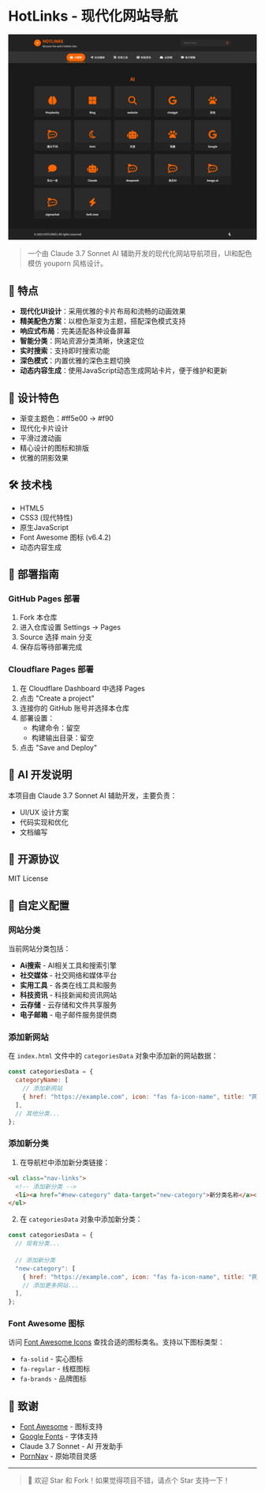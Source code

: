 # HotLinks - 现代化网站导航

![HotLinks Logo](https://github.com/bbylw/hotlink/blob/main/demo.png)

> 一个由 Claude 3.7 Sonnet AI 辅助开发的现代化网站导航项目，UI和配色模仿 youporn 风格设计。

## 🌟 特点

- **现代化UI设计**：采用优雅的卡片布局和流畅的动画效果
- **精美配色方案**：以橙色渐变为主题，搭配深色模式支持
- **响应式布局**：完美适配各种设备屏幕
- **智能分类**：网站资源分类清晰，快速定位
- **实时搜索**：支持即时搜索功能
- **深色模式**：内置优雅的深色主题切换
- **动态内容生成**：使用JavaScript动态生成网站卡片，便于维护和更新

## 🎨 设计特色

- 渐变主题色：#ff5e00 → #f90
- 现代化卡片设计
- 平滑过渡动画
- 精心设计的图标和排版
- 优雅的阴影效果

## 🛠️ 技术栈

- HTML5
- CSS3 (现代特性)
- 原生JavaScript
- Font Awesome 图标 (v6.4.2)
- 动态内容生成

## 🚀 部署指南

### GitHub Pages 部署

1. Fork 本仓库
2. 进入仓库设置 Settings → Pages
3. Source 选择 main 分支
4. 保存后等待部署完成

### Cloudflare Pages 部署

1. 在 Cloudflare Dashboard 中选择 Pages
2. 点击 "Create a project"
3. 连接你的 GitHub 账号并选择本仓库
4. 部署设置：
   - 构建命令：留空
   - 构建输出目录：留空
5. 点击 "Save and Deploy"

## 🤖 AI 开发说明

本项目由 Claude 3.7 Sonnet AI 辅助开发，主要负责：

- UI/UX 设计方案
- 代码实现和优化
- 文档编写

## 📝 开源协议

MIT License

## 🔧 自定义配置

### 网站分类

当前网站分类包括：

- **Ai搜索** - AI相关工具和搜索引擎
- **社交媒体** - 社交网络和媒体平台
- **实用工具** - 各类在线工具和服务
- **科技资讯** - 科技新闻和资讯网站
- **云存储** - 云存储和文件共享服务
- **电子邮箱** - 电子邮件服务提供商

### 添加新网站

在 `index.html` 文件中的 `categoriesData` 对象中添加新的网站数据：

```javascript
const categoriesData = {
  categoryName: [
    // 添加新网站
    { href: "https://example.com", icon: "fas fa-icon-name", title: "网站名称" },
  ],
  // 其他分类...
};
```

### 添加新分类

1. 在导航栏中添加新分类链接：

```html
<ul class="nav-links">
  <!-- 添加新分类 -->
  <li><a href="#new-category" data-target="new-category">新分类名称</a></li>
</ul>
```

2. 在 `categoriesData` 对象中添加新分类：

```javascript
const categoriesData = {
  // 现有分类...
  
  // 添加新分类
  "new-category": [
    { href: "https://example.com", icon: "fas fa-icon-name", title: "网站名称" },
    // 添加更多网站...
  ],
};
```

### Font Awesome 图标

访问 [Font Awesome Icons](https://fontawesome.com/icons) 查找合适的图标类名。支持以下图标类型：

- `fa-solid` - 实心图标
- `fa-regular` - 线框图标
- `fa-brands` - 品牌图标

## 🙏 致谢

- [Font Awesome](https://fontawesome.com) - 图标支持
- [Google Fonts](https://fonts.google.com) - 字体支持
- Claude 3.7 Sonnet - AI 开发助手
- [PornNav](https://github.com/bbylw/p) - 原始项目灵感

---

> 🎉 欢迎 Star 和 Fork！如果觉得项目不错，请点个 Star 支持一下！
